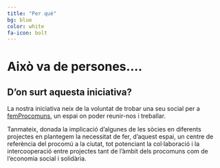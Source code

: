 ```yaml
---
title: "Per què"
bg: blue
color: white
fa-icon: bolt
---
```


# Això va de persones.... 


## D’on surt aquesta iniciativa?

La nostra iniciativa neix de la voluntat de trobar una seu social per a [femProcomuns](http://www.femprocomuns.cat/), un espai on poder reunir-nos i treballar.

Tanmateix, donada la implicació d’algunes de les sòcies en diferents projectes en plantegem la necessitat de fer, d’aquest espai, un centre de referència del procomú a la ciutat, tot potenciant la col·laboració i la intercooperació entre projectes tant de l’àmbit dels procomuns com de l’economia social i solidària.
